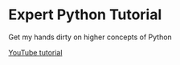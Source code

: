 # Expert Python Tutorial

Get my hands dirty on higher concepts of Python

[YouTube tutorial](https://www.youtube.com/playlist?list=PLzMcBGfZo4-kwmIcMDdXSuy_wSqtU-xDP)